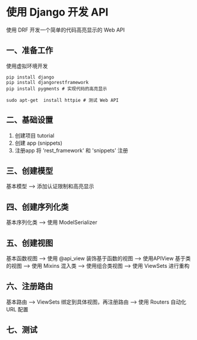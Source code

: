 # 使用 Django 开发 API

使用 DRF 开发一个简单的代码高亮显示的 Web API

## 一、准备工作

使用虚拟环境开发

```
pip install django
pip install djangorestframework
pip install pygments # 实现代码的高亮显示

sudo apt-get  install httpie # 测试 Web API
```

## 二、基础设置

1. 创建项目 tutorial
2. 创建 app (snippets)
3. 注册app
将 'rest_framework' 和 'snippets' 注册

## 三、创建模型

基本模型 --> 添加认证限制和高亮显示

## 四、创建序列化类

基本序列化类 --> 使用 ModelSerializer

## 五、创建视图

基本函数视图 --> 使用 @api_view 装饰基于函数的视图 --> 使用APIView 基于类的视图 --> 使用 Mixins 混入类 --> 使用组合类视图 --> 使用 ViewSets 进行重构

## 六、注册路由

基本路由 --> ViewSets 绑定到具体视图，再注册路由 --> 使用 Routers 自动化 URL 配置

## 七、测试
